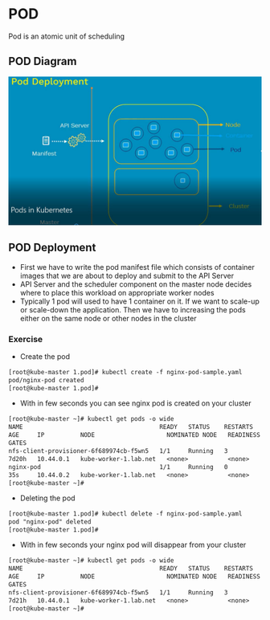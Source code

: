 # POD

Pod is an atomic unit of scheduling

## POD Diagram

![Image of POD](https://github.com/RamkumarMM/kubernetes/blob/master/images/pod.jpg)

## POD Deployment
* First we have to write the pod manifest file which consists of  container images that we are about to deploy and submit to the API Server
* API Server and the scheduler component on the master node decides where to place this workload on appropriate worker nodes
* Typically 1 pod will used to have 1 container on it. If we want to scale-up or scale-down the application. Then we have to increasing the pods either on the same node or other nodes in the cluster


### Exercise 

* Create the pod
```
[root@kube-master 1.pod]# kubectl create -f nginx-pod-sample.yaml
pod/nginx-pod created
[root@kube-master 1.pod]#
```
* With in few seconds you can see nginx pod is created on your cluster
```
[root@kube-master ~]# kubectl get pods -o wide
NAME                                      READY   STATUS    RESTARTS   AGE     IP          NODE                    NOMINATED NODE   READINESS GATES
nfs-client-provisioner-6f689974cb-f5wn5   1/1     Running   3          7d20h   10.44.0.1   kube-worker-1.lab.net   <none>           <none>
nginx-pod                                 1/1     Running   0          35s     10.44.0.2   kube-worker-1.lab.net   <none>           <none>
[root@kube-master ~]#
```

* Deleting the pod
```
[root@kube-master 1.pod]# kubectl delete -f nginx-pod-sample.yaml
pod "nginx-pod" deleted
[root@kube-master 1.pod]#
```

* With in few seconds your nginx pod will disappear from your cluster
```
[root@kube-master ~]# kubectl get pods -o wide
NAME                                      READY   STATUS    RESTARTS   AGE     IP          NODE                    NOMINATED NODE   READINESS GATES
nfs-client-provisioner-6f689974cb-f5wn5   1/1     Running   3          7d21h   10.44.0.1   kube-worker-1.lab.net   <none>           <none>
[root@kube-master ~]#
```
